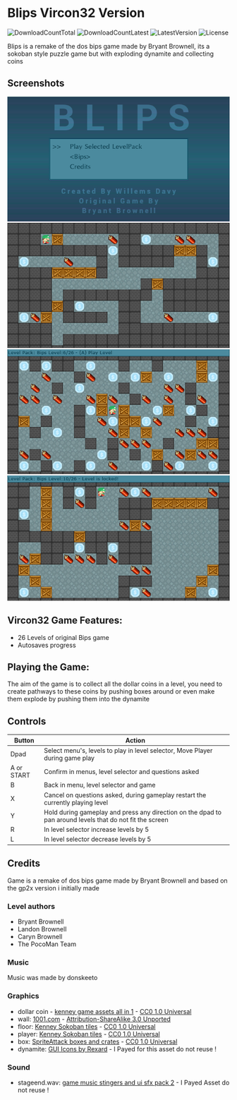 # Blips Vircon32 Version
![DownloadCountTotal](https://img.shields.io/github/downloads/joyrider3774/blips_vircon32/total?label=total%20downloads&style=plastic) ![DownloadCountLatest](https://img.shields.io/github/downloads/joyrider3774/blips_vircon32/latest/total?style=plastic) ![LatestVersion](https://img.shields.io/github/v/tag/joyrider3774/blips_vircon32?label=Latest%20version&style=plastic) ![License](https://img.shields.io/github/license/joyrider3774/blips_vircon32?style=plastic)

Blips is a remake of the dos bips game made by Bryant Brownell, its a sokoban style puzzle game but with exploding dynamite and collecting coins

## Screenshots
![screenshot 1](screenshots/screenshot1.png)
![screenshot 2](screenshots/screenshot2.png)
![screenshot 3](screenshots/screenshot3.png)
![screenshot 4](screenshots/screenshot4.png)

## Vircon32 Game Features:
- 26 Levels of original Bips game
- Autosaves progress

## Playing the Game:
The aim of the game is to collect all the dollar coins in a level, you need to create pathways to these coins by pushing boxes around or even make them explode by pushing them into the dynamite

## Controls

| Button | Action |
| ------ | ------ |
| Dpad | Select menu's, levels to play in level selector, Move Player during game play|
| A or START | Confirm in menus, level selector and questions asked |
| B | Back in menu, level selector and game |
| X | Cancel on questions asked, during gameplay restart the currently playing level |
| Y | Hold during gameplay and press any direction on the dpad to pan around levels that do not fit the screen |
| R | In level selector increase levels by 5 |
| L | In level selector decrease levels by 5 |

## Credits
Game is a remake of dos bips game made by Bryant Brownell and based on the gp2x version i initially made

### Level authors
- Bryant Brownell
- Landon Brownell
- Caryn Brownell
- The PocoMan Team

### Music
Music was made by donskeeto

### Graphics
- dollar coin - [kenney game assets all in 1](https://kenney.itch.io/kenney-game-assets) - [CC0 1.0 Universal](https://creativecommons.org/publicdomain/zero/1.0/)
- wall: [1001.com](https://opengameart.org/content/sokoban-pack) - [Attribution-ShareAlike 3.0 Unported](https://creativecommons.org/licenses/by-sa/3.0/)
- floor: [Kenney Sokoban tiles](https://opengameart.org/content/sokoban-100-tiles) - [CC0 1.0 Universal](https://creativecommons.org/publicdomain/zero/1.0/)
- player: [Kenney Sokoban tiles](https://opengameart.org/content/sokoban-100-tiles) - [CC0 1.0 Universal](https://creativecommons.org/publicdomain/zero/1.0/)
- box: [SpriteAttack boxes and crates](https://opengameart.org/content/boxes-and-crates-svg-and-pngs) - [CC0 1.0 Universal](https://creativecommons.org/publicdomain/zero/1.0/)
- dynamite: [GUI Icons by Rexard](https://www.gamedevmarket.net/asset/gui-icons-8656) - I Payed for this asset do not reuse !

### Sound
- stageend.wav: [game music stingers and ui sfx pack 2](https://www.gamedevmarket.net/asset/game-music-stingers-and-ui-sfx-pack-2/) - I Payed Asset do not reuse !



